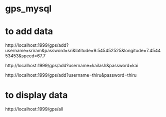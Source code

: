 # gps_mysql

# to add data

http://localhost:1999/gps/add?username=sriram&password=sri&latitude=9.545452525&longitude=7.454453453&speed=67.7

http://localhost:1999/gps/add?username=kailash&password=kai

http://localhost:1999/gps/add?username=thiru&password=thiru


# to display data

http://localhost:1999/gps/all
